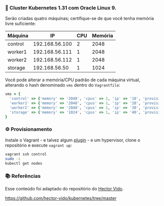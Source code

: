 ### 🚀 Cluster Kubernetes 1.31 com Oracle Linux 9.

Serão criadas quatro máquinas; certifique-se de que você tenha memória livre suficiente:

| Máquina | IP             | CPU | Memória |
|---------|----------------|-----|---------|
| control | 192.168.56.100 |   2 |    2048 |
| worker1 | 192.168.56.111 |   1 |    2048 |
| worker2 | 192.168.56.112 |   1 |    2048 |
| storage | 192.168.56.50  |   1 |     1024 |

Você pode alterar a memória/CPU padrão de cada máquina virtual, alterando o hash denominado `vms` dentro do `Vagrantfile`:

```ruby
vms = {
  'control' => {'memory' => '2048', 'cpus' => 2, 'ip' => '10', 'provision' => 'control.sh'},
  'worker1' => {'memory' => '2048', 'cpus' => 1, 'ip' => '20', 'provision' => 'worker.sh'},
  'worker2' => {'memory' => '2048', 'cpus' => 1, 'ip' => '30', 'provision' => 'worker.sh'},
  'storage' => {'memory' => '1024', 'cpus' => 1, 'ip' => '40', 'provision' => 'storage.sh'}
}
```

### ⚙ Provisionamento

Instale o Vagrant - e talvez algum [plugin](https://vagrant-lists.github.io/) - e um hypervisor, clone o repositório e execute `vagrant up`:

```bash
vagrant ssh control
sudo -i
kubectl get nodes
```

### 📚 Referências

Esse conteúdo foi adaptado do repositório do [Hector Vido](https://github.com/hector-vido/).

https://github.com/hector-vido/kubernetes/tree/master
